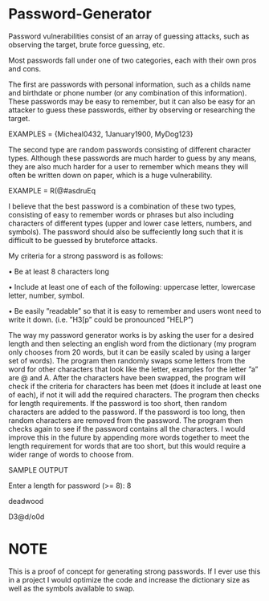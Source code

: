 # Password-Generator

Password vulnerabilities consist of an array of guessing attacks, such as observing the target, brute force guessing, etc.

Most passwords fall under one of two categories, each with their own pros and cons.

The first are passwords with personal information, such as a childs name and birthdate or phone number (or any combination of this information). These passwords may be easy to remember, but it can also be easy for an attacker to guess these passwords, either by observing or researching the target.

EXAMPLES = {Micheal0432, 1January1900, MyDog123}

The second type are random passwords consisting of different character types. Although these passwords are much harder to guess by any means, they are also much harder for a user to remember which means they will often be written down on paper, which is a huge vulnerability.

EXAMPLE = R(@#asdruEq

I believe that the best password is a combination of these two types, consisting of easy to remember words or phrases but also including characters of different types (upper and lower case letters, numbers, and symbols). The password should also be suffeciently long such that it is difficult to be guessed by bruteforce attacks.

My criteria for a strong password is as follows:

• Be at least 8 characters long

• Include at least one of each of the following: uppercase letter, lowercase letter, number, symbol.

• Be easily ”readable” so that it is easy to remember and users wont need to write it down. (i.e. ”H3[p” could be pronounced ”HELP”)

The way my password generator works is by asking the user for a desired length and then selecting an english word from the dictionary (my program only chooses from 20 words, but it can be easily scaled by using a larger set of words). The program then randomly swaps some letters from the word for other characters that look like the letter, examples for the letter ”a” are @ and A. After the characters have been swapped, the program will check if the criteria for characters has been met (does it include at least one of each), if not it will add the required characters. The program then checks for length requirements. If the password is too short, then random characters are added to the password. If the password is too long, then random characters are removed from the password. The program then checks again to see if the password contains all the characters. I would improve this in the future by appending more words together to meet the length requirement for words that are too short, but this would require a wider range of words to choose from.

SAMPLE OUTPUT

Enter a length for password (>= 8): 8

deadwood

D3@d/o0d

# NOTE

This is a proof of concept for generating strong passwords. If I ever use this in a project I would optimize the code and increase the dictionary size as well as the symbols available to swap.
